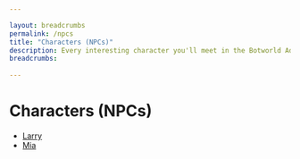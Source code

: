 ```yaml
---

layout: breadcrumbs
permalink: /npcs
title: "Characters (NPCs)"
description: Every interesting character you'll meet in the Botworld Adventure
breadcrumbs:
  
---
```


# Characters (NPCs)


- [Larry](/larry)
- [Mia](/mia)
